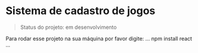 <h1> Sistema de cadastro de jogos </h1>

> Status do projeto: em desenvolvimento

Para rodar esse projeto na sua máquina por favor digite:
...
npm install react
...
